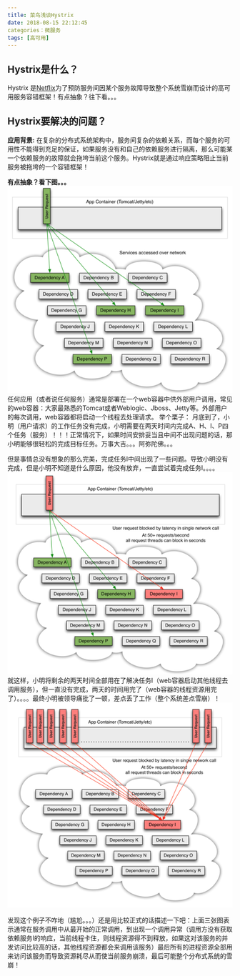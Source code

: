 ```yaml
---
title: 菜鸟浅谈Hystrix
date: 2018-08-15 22:12:45
categories：微服务
tags: [高可用]
---
```

## Hystrix是什么？
 Hystrix 是[Netflix](https://www.netflix.com/)为了预防服务间因某个服务故障导致整个系统雪崩而设计的高可用服务容错框架！有点抽象？往下看。。。

## Hystrix要解决的问题？
 **应用背景:**
 在复杂的分布式系统架构中，服务间复杂的依赖关系，而每个服务的可用性不能得到充足的保证，如果服务没有和自己的依赖服务进行隔离，那么可能某一个依赖服务的故障就会拖垮当前这个服务。Hystrix就是通过响应策略阻止当前服务被拖垮的一个容错框架！

**有点抽象？看下图。。。**
![服务依赖](https://raw.githubusercontent.com/lz330718637/Images/master/20180812232203.png)
任何应用（或者说任何服务）通常是部署在一个web容器中供外部用户调用，常见的web容器：大家最熟悉的Tomcat或者Weblogic、Jboss、Jetty等。外部用户的每次调用，web容器都将启动一个线程去处理请求。
举个栗子：
月底到了，小明（用户请求）的工作任务没有完成，小明需要在两天时间内完成A、H、I、P四个任务（服务）！！！正常情况下，如果时间安排妥当且中间不出现问题的话，那小明能够很轻松的完成目标任务。万事大吉。。。阿弥陀佛。。。

但是事情总没有想象的那么完美，完成任务I中间出现了一些问题。导致小明没有完成，但是小明不知道是什么原因，他没有放弃，一直尝试着完成任务I。。。。
![服务依赖](https://raw.githubusercontent.com/lz330718637/Images/master/20180812234547.png)
就这样，小明将剩余的两天时间全部用在了解决任务I（web容器启动其他线程去调用服务），但一直没有完成，两天的时间用完了（web容器的线程资源用完了）。。。。最终小明被领导痛批了一顿，差点丢了工作（整个系统差点雪崩）！
![服务依赖](https://raw.githubusercontent.com/lz330718637/Images/master/20180812235329.png)

发现这个例子不咋地（尴尬。。。）还是用比较正式的话描述一下吧：上面三张图表示通常在服务调用中从最开始的正常调用，到出现一个调用异常（调用方没有获取依赖服务I的响应，当前线程卡住，则线程资源得不到释放，如果这对该服务的并发访问比较高的话，其他线程资源都会来调用该服务）最后所有的进程资源全部用来访问该服务而导致资源耗尽从而使当前服务崩溃，最后可能整个分布式系统的雪崩！